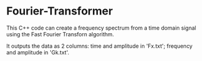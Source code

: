 # Fourier-Transformer

This C++ code can create a frequency spectrum from a time domain signal using the Fast Fourier Transforn algorithm.

It outputs the data as 2 columns: time and amplitude in 'Fx.txt'; frequency and amplitude in 'Gk.txt'.

